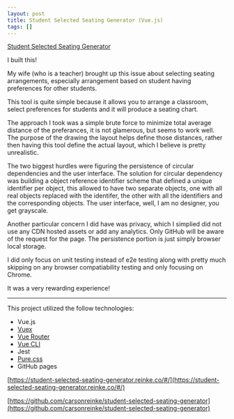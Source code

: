 ```yaml
---
layout: post
title: Student Selected Seating Generator (Vue.js)
tags: []
---
```

[Student Selected Seating Generator](https://student-selected-seating-generator.reinke.co/#/)

I built this!

My wife (who is a teacher) brought up this issue about selecting seating arrangements, especially arrangement based on student having preferences for other students.

This tool is quite simple because it allows you to arrange a classroom, select preferences for students and it will produce a seating chart.

The approach I took was a simple brute force to minimize total average distance of the preferances, it is not glamerous, but seems to work well.  The purpose of the drawing the layout helps define those distances, rather then having this tool define the actual layout, which I believe is pretty unrealistic.

The two biggest hurdles were figuring the persistence of circular dependencies and the user interface.  The solution for circular dependency was building a object reference identifier scheme that defined a unique identifier per object, this allowed to have two separate objects, one with all real objects replaced with the identifer, the other with all the identifiers and the corresponding objects.  The user interface, well, I am no designer, you get grayscale.

Another particular concern I did have was privacy, which I simplied did not use any CDN hosted assets or add any analytics.  Only GitHub will be aware of the request for the page.  The persistence portion is just simply browser local storage.

I did only focus on unit testing instead of e2e testing along with pretty much skipping on any browser compatiability testing and only focusing on Chrome.

It was a very rewarding experience!

---

This project utilized the follow technologies:

- Vue.js
- [Vuex](https://vuex.vuejs.org/)
- [Vue Router](https://router.vuejs.org/)
- [Vue CLI](https://cli.vuejs.org/)
- Jest
- [Pure.css](https://purecss.io/)
- GitHub pages

[https://student-selected-seating-generator.reinke.co/#/](https://student-selected-seating-generator.reinke.co/#/)

[https://github.com/carsonreinke/student-selected-seating-generator](https://github.com/carsonreinke/student-selected-seating-generator)